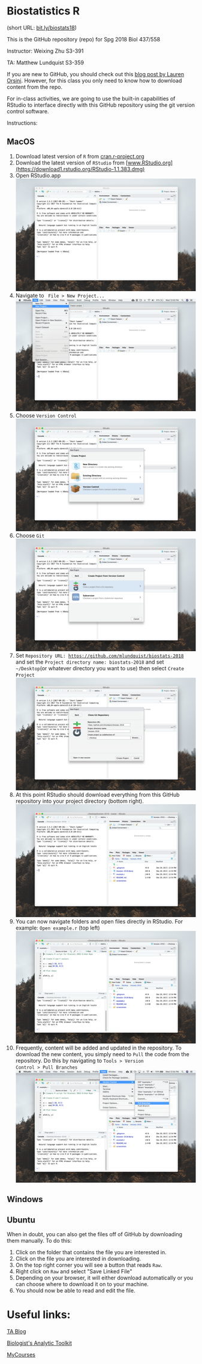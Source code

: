 # Biostatistics R

(short URL: [bit.ly/biostats18](http://bit.ly/biostats18))

This is the GitHub repository (repo) for Spg 2018 Biol 437/558


Instructor: Weixing Zhu S3-391

TA: Matthew Lundquist S3-359

If you are new to GitHub, you should check out this [blog post by Lauren
Orsini](http://readwrite.com/2013/09/30/understanding-github-a-journey-for-beginners-part-1).
However, for this class you only need to know how to download content from the
repo.


For in-class activities, we  are going to use
the built-in capabilities of RStudio to interface directly with this
GitHub repository using the git version control software.

Instructions:

## MacOS

1.  Download latest version of <code>R</code> from
    [cran.r-project.org](https://cran.r-project.org/bin/macosx/R-3.4.3.pkg)
2.  Download the latest version of <code>RStudio</code> from 
    [www.RStudio.org](https://download1.rstudio.org/RStudio-1.1.383.dmg)
3.  Open RStudio.app 
    ![RStudio](screenshots/macos/RStudio.png)
4.  Navigate to <code> File > New Project...</code> 
    ![New project](screenshots/macos/new_project.png)
5.  Choose <code>Version Control</code>
    ![Version control](/screenshots/macos/choose_vc.png)
6.  Choose <code>Git</code>
    ![Git](screenshots/macos/choose_git.png)
7.  Set <code>Repository URL:
    https://github.com/mlundquist/biostats-2018 </code>
    and set the <code>Project directory name:
    biostats-2018</code> and set <code>~/Desktop</code>(or whatever directory you want to
    use) then select <code>Create Project</code>
   ![Git info](screenshots/macos/git_location.png)
8.  At this point RStudio should download everything from this GitHub
    repository into your project directory (bottom right).
    ![Project directory](screenshots/macos/project_directory.png)
9. You can now navigate folders and open files directly in
    RStudio. For example: <code>Open example.r</code> (top left)
    ![Example.r](screenshots/macos/R_example.png)
10. Frequently, content will be added and updated in the
    repository. To download the new content, you simply need to
    <code>Pull</code> the code from the repository. Do this by
    navigating to <code>Tools > Version Control > Pull Branches</code> 
    ![Pull branches](screenshots/macos/pull_branches.png)

## Windows

## Ubuntu


When in doubt, you can also get the files off of GitHub by downloading them
manually. To do this:

1. Click on the folder that contains the file you are interested in.
2. Click on the file you are interested in downloading.
3. On the top right corner you will see a button that reads <code>Raw</code>.
4. Right click on <code>Raw</code> and select "Save Linked File"
5. Depending on your browser, it will either download automatically or you can choose where to download it on to your machine.
6. You should now be able to read and edit the file.

# Useful links:

[TA Blog](http://www.lundquistecology.com/blog.html)

[Biologist's Analytic Toolkit](http://biotoolbox.binghamton.edu)

[MyCourses](https://mycourses.binghamton.edu)
